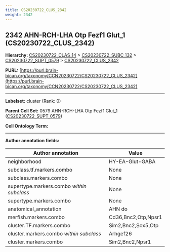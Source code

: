 ```yaml
---
title: CS20230722_CLUS_2342
weight: 2342
---
```

## 2342 AHN-RCH-LHA Otp Fezf1 Glut_1 (CS20230722_CLUS_2342)
<b>Hierarchy: </b>
[CS20230722_CLAS_14](../CS20230722_CLAS_14) >
[CS20230722_SUBC_132](../CS20230722_SUBC_132) >
[CS20230722_SUPT_0579](../CS20230722_SUPT_0579) >
[CS20230722_CLUS_2342](../CS20230722_CLUS_2342)

**PURL:** [https://purl.brain-bican.org/taxonomy/CCN20230722/CS20230722_CLUS_2342](https://purl.brain-bican.org/taxonomy/CCN20230722/CS20230722_CLUS_2342)

---


**Labelset:** cluster (Rank: 0)

**Parent Cell Set:** 0579 AHN-RCH-LHA Otp Fezf1 Glut_1 ([CS20230722_SUPT_0579](../CS20230722_SUPT_0579))



**Cell Ontology Term:** 

[MARKER GENES.]: #


---

[TRANSFERRED ANNOTATIONS.]: #


[AUTHOR ANNOTATION FIELDS.]: #


**Author annotation fields:**

| Author annotation | Value |
|-------------------|-------|
|neighborhood|HY-EA-Glut-GABA|
|subclass.tf.markers.combo|None|
|subclass.markers.combo|None|
|supertype.markers.combo _within subclass_|None|
|supertype.markers.combo|None|
|anatomical_annotation|AHN do|
|merfish.markers.combo|Cd36,Bnc2,Otp,Npsr1|
|cluster.TF.markers.combo|Sim2,Bnc2,Sox5,Otp|
|cluster.markers.combo _within subclass_|Arhgef26|
|cluster.markers.combo|Sim2,Bnc2,Npsr1|

